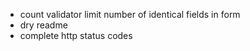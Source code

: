 - count validator limit number of identical fields in form
- dry readme
- complete http status codes
